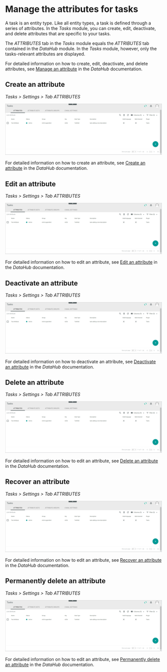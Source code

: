 # Manage the attributes for tasks

A task is an entity type. Like all entity types, a task is defined through a series of attributes. In the *Tasks* module, you can create, edit, deactivate, and delete attributes that are specific to your tasks. 

The *ATTRIBUTES* tab in the *Tasks* module equals the *ATTRIBUTES* tab contained in the *DataHub* module. In the *Tasks* module, however, only the tasks-relevant attributes are displayed. 

For detailed information on how to create, edit, deactivate, and delete attributes, see [Manage an attribute](../../DataHub/Integration/01_ManageAttributes.md) in the *DataHub* documentation.

[comment]: <> (so allgemein, oder unter dem jeweiligen Procedure?)

## Create an attribute

*Tasks > Settings > Tab ATTRIBUTES*

![Attributes](../../Assets/Screenshots/Tasks/Settings/Attributes/TasksAttributes.png "[Attributes]")

For detailed information on how to create an attribute, see [Create an attribute](../../DataHub/Integration/01_ManageAttributes.md#create-an-attribute) in the *DataHub* documentation.

## Edit an attribute

*Tasks > Settings > Tab ATTRIBUTES*

![Attributes](../../Assets/Screenshots/Tasks/Settings/Attributes/TasksAttributes.png "[Attributes]")

For detailed information on how to edit an attribute, see [Edit an attribute](../../DataHub/Integration/01_ManageAttributes.md#edit-an-attribute) in the *DataHub* documentation.

## Deactivate an attribute

*Tasks > Settings > Tab ATTRIBUTES*

![Attributes](../../Assets/Screenshots/Tasks/Settings/Attributes/TasksAttributes.png "[Attributes]")

For detailed information on how to deactivate an attribute, see [Deactivate an attribute](../../DataHub/Integration/01_ManageAttributes.md#deactivate-an-attribute) in the *DataHub* documentation.


## Delete an attribute

*Tasks > Settings > Tab ATTRIBUTES*

![Attributes](../../Assets/Screenshots/Tasks/Settings/Attributes/TasksAttributes.png "[Attributes]")

For detailed information on how to edit an attribute, see [Delete an attribute](../../DataHub/Integration/01_ManageAttributes.md#delete-an-attribute) in the *DataHub* documentation.


## Recover an attribute

*Tasks > Settings > Tab ATTRIBUTES*

![Attributes](../../Assets/Screenshots/Tasks/Settings/Attributes/TasksAttributes.png "[Attributes]")

For detailed information on how to edit an attribute, see [Recover an attribute](../../DataHub/Integration/01_ManageAttributes.md#recover-an-attribute) in the *DataHub* documentation.


## Permanently delete an attribute

*Tasks > Settings > Tab ATTRIBUTES*

![Attributes](../../Assets/Screenshots/Tasks/Settings/Attributes/TasksAttributes.png "[Attributes]")

For detailed information on how to edit an attribute, see [Permanently delete an attribute](../../DataHub/Integration/01_ManageAttributes.md#permanently-delete-an-attribute) in the *DataHub* documentation.


